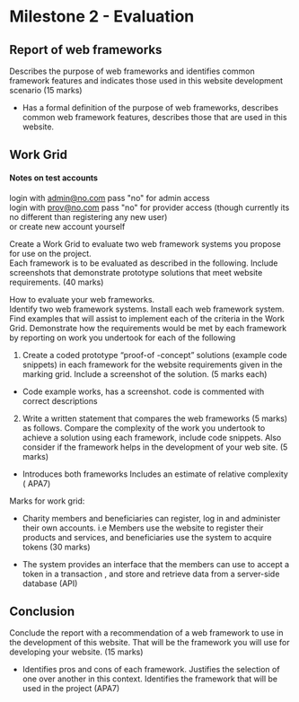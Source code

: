 # Milestone 2 - Evaluation

## Report of web frameworks

Describes the purpose of web frameworks and identifies common framework features and
indicates those used in this website development scenario (15 marks)

- Has a formal definition of the purpose of web frameworks, describes common web framework features, describes those that are used in this website.

## Work Grid


#### Notes on test accounts

login with admin@no.com pass "no" for admin access  
login with prov@no.com pass "no" for provider access (though currently its no different than registering any new user)  
or create new account yourself  

Create a Work Grid to evaluate two web framework systems you propose for use on the project.  
Each framework is to be evaluated as described in the following. Include screenshots that demonstrate prototype solutions that meet website requirements. (40 marks)

How to evaluate your web frameworks.  
Identify two web framework systems. Install each web framework system. Find examples that will assist to implement each of the criteria in the Work Grid.
Demonstrate how the requirements would be met by each framework by reporting on work you undertook for each of the following  
1. Create a coded prototype “proof-of -concept” solutions (example code snippets) in each framework for the website requirements given in the marking grid. Include a screenshot of the solution. (5 marks each)

- Code example works, has a screenshot. code is commented with correct descriptions

2. Write a written statement that compares the web frameworks (5 marks) as follows.
Compare the complexity of the work you undertook to achieve a solution using
each framework, include code snippets. Also consider if the framework helps in the
development of your web site. (5 marks)

- Introduces both frameworks Includes an estimate of relative complexity ( APA7)

Marks for work grid:  
- Charity members and beneficiaries can register, log in and administer their own
accounts. i.e Members use the website to register their products and services, and
beneficiaries use the system to acquire tokens (30 marks)

- The system provides an interface that the members can use to accept a token in a
transaction , and store and retrieve data from a server-side database (API)

## Conclusion

Conclude the report with a recommendation of a web framework to use in the development of this website. That will be the framework you will use for developing your website. (15 marks)

- Identifies pros and cons of each framework. Justifies the selection of one over another in this context. Identifies the framework that will be used in the project (APA7)